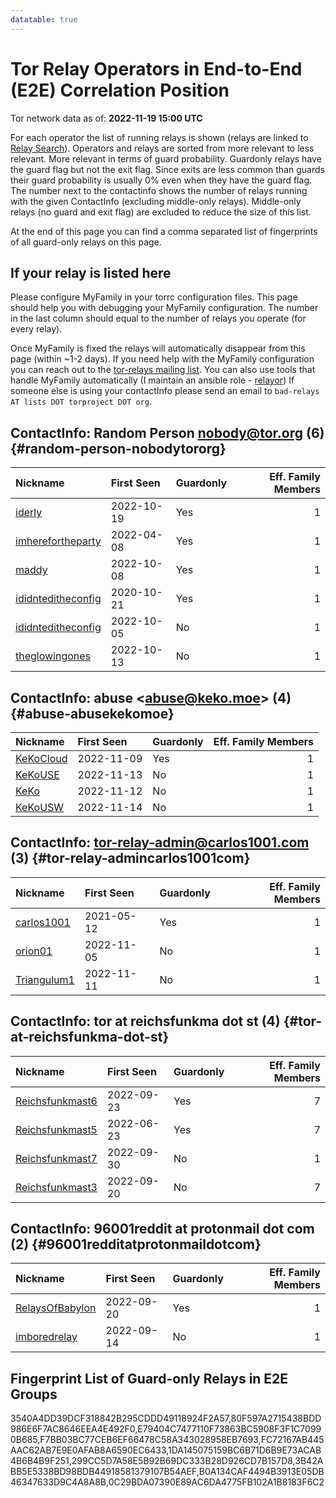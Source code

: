 ```yaml
---
datatable: true
---
```



# Tor Relay Operators in End-to-End (E2E) Correlation Position

Tor network data as of: **2022-11-19 15:00 UTC**

For each operator the list of running relays is shown (relays are linked to [Relay Search](https://metrics.torproject.org/rs.html)).
Operators and relays are sorted from more relevant to less relevant. More relevant in terms of guard probability.
Guardonly relays have the guard flag but not the exit flag.
Since exits are less common than guards their guard probability is usually 0% even when they have the guard flag.
The number next to the contactinfo shows the number of relays running with the given ContactInfo (excluding middle-only relays).
Middle-only relays (no guard and exit flag) are excluded to reduce the size of this list.

At the end of this page you can find a comma separated list of fingerprints of all guard-only relays on this page.

## If your relay is listed here
Please configure MyFamily in your torrc configuration files.
This page should help you with debugging your MyFamily configuration. The number in the last column should equal to the number of
relays you operate (for every relay).

Once MyFamily is fixed the relays will automatically disappear from this page (within ~1-2 days).
If you need help with the MyFamily configuration you can reach out to the
[tor-relays mailing list](https://lists.torproject.org/cgi-bin/mailman/listinfo/tor-relays).
You can also use tools that handle MyFamily automatically (I maintain an ansible role - 
[relayor](https://medium.com/@nusenu/deploying-tor-relays-with-ansible-6612593fa34d))
If someone else is using your contactInfo please send an email to ```bad-relays AT lists DOT torproject DOT org```.


## ContactInfo: Random Person nobody@tor.org (6) {#random-person-nobodytororg}

| Nickname                                                                                                      | First Seen   | Guardonly   |   Eff. Family Members |
|:--------------------------------------------------------------------------------------------------------------|:-------------|:------------|----------------------:|
| [iderly](https://metrics.torproject.org/rs.html#details/FC72167AB445AAC62AB7E9E0AFAB8A6590EC6433)             | 2022-10-19   | Yes         |                     1 |
| [imherefortheparty](https://metrics.torproject.org/rs.html#details/3540A4DD39DCF318842B295CDDD49118924F2A57)  | 2022-04-08   | Yes         |                     1 |
| [maddy](https://metrics.torproject.org/rs.html#details/E79404C7477110F73863BC5908F3F1C70990B685)              | 2022-10-08   | Yes         |                     1 |
| [ididnteditheconfig](https://metrics.torproject.org/rs.html#details/80F597A2715438BDD986E6F7AC8646EEA4E492F0) | 2020-10-21   | Yes         |                     1 |
| [ididnteditheconfig](https://metrics.torproject.org/rs.html#details/5EA46A3C23E4A3905DAAE9BD4801142E20AEA780) | 2022-10-05   | No          |                     1 |
| [theglowingones](https://metrics.torproject.org/rs.html#details/E399BF6C6EEB4D63A388911B84C16909CD84A13E)     | 2022-10-13   | No          |                     1 |

## ContactInfo: abuse &lt;abuse@keko.moe&gt; (4) {#abuse-abusekekomoe}

| Nickname                                                                                             | First Seen   | Guardonly   |   Eff. Family Members |
|:-----------------------------------------------------------------------------------------------------|:-------------|:------------|----------------------:|
| [KeKoCloud](https://metrics.torproject.org/rs.html#details/1DA145075159BC6B71D6B9E73ACAB4B6B4B9F251) | 2022-11-09   | Yes         |                     1 |
| [KeKoUSE](https://metrics.torproject.org/rs.html#details/0FE00E23373B8DC1DE38F963C9AB41C51DC58597)   | 2022-11-13   | No          |                     1 |
| [KeKo](https://metrics.torproject.org/rs.html#details/56684897F25E1AA02F6857FD522F32BAE7DC62C3)      | 2022-11-12   | No          |                     1 |
| [KeKoUSW](https://metrics.torproject.org/rs.html#details/AEF68592310A8F387DF806A49BB611531D0498D7)   | 2022-11-14   | No          |                     1 |

## ContactInfo: tor-relay-admin@carlos1001.com (3) {#tor-relay-admincarlos1001com}

| Nickname                                                                                               | First Seen   | Guardonly   |   Eff. Family Members |
|:-------------------------------------------------------------------------------------------------------|:-------------|:------------|----------------------:|
| [carlos1001](https://metrics.torproject.org/rs.html#details/299CC5D7A58E5B92B69DC333B28D926CD7B157D8)  | 2021-05-12   | Yes         |                     1 |
| [orion01](https://metrics.torproject.org/rs.html#details/0E0AF3656F3F7914752E013C10E7F46C651BA820)     | 2022-11-05   | No          |                     1 |
| [Triangulum1](https://metrics.torproject.org/rs.html#details/7417085A0CC99550CF82ADD3F7B1CD01E64AAADE) | 2022-11-11   | No          |                     1 |

## ContactInfo: tor at reichsfunkma dot st (4) {#tor-at-reichsfunkma-dot-st}

| Nickname                                                                                                   | First Seen   | Guardonly   |   Eff. Family Members |
|:-----------------------------------------------------------------------------------------------------------|:-------------|:------------|----------------------:|
| [Reichsfunkmast6](https://metrics.torproject.org/rs.html#details/3B42ABB5E5338BD98BDB44918581379107B54AEF) | 2022-09-23   | Yes         |                     7 |
| [Reichsfunkmast5](https://metrics.torproject.org/rs.html#details/B0A134CAF4494B3913E05DB46347633D9C4A8A8B) | 2022-06-23   | Yes         |                     7 |
| [Reichsfunkmast7](https://metrics.torproject.org/rs.html#details/3006DF6A83292E3472BEC461543CEB775C00BB9B) | 2022-09-30   | No          |                     1 |
| [Reichsfunkmast3](https://metrics.torproject.org/rs.html#details/99A6EDEC44F733ACAF2539B353118F36D27322E3) | 2022-09-20   | No          |                     7 |

## ContactInfo: 96001reddit at protonmail dot com (2) {#96001redditatprotonmaildotcom}

| Nickname                                                                                                   | First Seen   | Guardonly   |   Eff. Family Members |
|:-----------------------------------------------------------------------------------------------------------|:-------------|:------------|----------------------:|
| [RelaysOfBabylon](https://metrics.torproject.org/rs.html#details/0C29BDA07390E89AC6DA4775FB102A1B8183F6C2) | 2022-09-20   | Yes         |                     1 |
| [imboredrelay](https://metrics.torproject.org/rs.html#details/654B364C24573B4631C8AD7C39C161C568C04A3C)    | 2022-09-14   | No          |                     1 |


## Fingerprint List of Guard-only Relays in E2E Groups

3540A4DD39DCF318842B295CDDD49118924F2A57,80F597A2715438BDD986E6F7AC8646EEA4E492F0,E79404C7477110F73863BC5908F3F1C70990B685,F7BB03BC77CEB6EF66478C58A343028958EB7693,FC72167AB445AAC62AB7E9E0AFAB8A6590EC6433,1DA145075159BC6B71D6B9E73ACAB4B6B4B9F251,299CC5D7A58E5B92B69DC333B28D926CD7B157D8,3B42ABB5E5338BD98BDB44918581379107B54AEF,B0A134CAF4494B3913E05DB46347633D9C4A8A8B,0C29BDA07390E89AC6DA4775FB102A1B8183F6C2